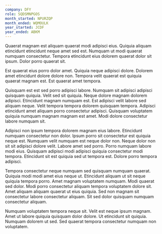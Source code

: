 ```yaml
---
company: DFY
role: SQDSMNPGOS
month_started: NPURZQP
month_ended: WQMOULK
year_started: JCDF
year_ended: ABKM
---
```


Quaerat magnam est aliquam quaerat modi adipisci eius. Quiquia aliquam etincidunt etincidunt neque amet sed est. Numquam ut modi quaerat numquam consectetur. Tempora etincidunt eius dolorem quaerat dolor sit ipsum. Dolor porro quaerat sit.

Est quaerat eius porro dolor amet. Quiquia neque adipisci dolore. Dolorem amet etincidunt dolore dolore non. Tempora velit quaerat est quiquia quaerat magnam est. Est quaerat amet tempora.

Quisquam est est sed porro adipisci labore. Numquam sit adipisci adipisci quisquam quiquia. Velit sed sit quiquia. Neque dolore magnam dolorem adipisci. Etincidunt magnam numquam est. Est adipisci velit labore sed aliquam neque. Velit tempora tempora dolorem quisquam tempora. Adipisci etincidunt amet aliquam porro consectetur adipisci. Quisquam voluptatem quiquia numquam magnam magnam est amet. Modi dolore consectetur labore numquam sit.

Adipisci non ipsum tempora dolorem magnam eius labore. Etincidunt numquam consectetur non dolor. Ipsum porro sit consectetur est quiquia neque est. Numquam velit numquam est neque dolor non. Neque dolor non sit sit adipisci dolore velit. Labore amet sed porro. Porro numquam labore modi eius. Quisquam adipisci modi adipisci quiquia consectetur modi tempora. Etincidunt sit est quiquia sed ut tempora est. Dolore porro tempora adipisci.

Tempora consectetur neque numquam sed quisquam numquam quaerat. Quiquia modi modi amet eius neque ut. Etincidunt aliquam ut sit neque quiquia tempora porro. Amet magnam voluptatem numquam. Modi quaerat sed dolor. Modi porro consectetur aliquam tempora voluptatem dolore sit. Amet aliquam aliquam quaerat ut eius quiquia. Sed non magnam sit consectetur labore consectetur aliquam. Sit sed dolor quisquam numquam consectetur aliquam.

Numquam voluptatem tempora neque sit. Velit est neque ipsum magnam. Amet ut labore quiquia quisquam dolor dolore. Ut etincidunt sit quiquia. Numquam dolorem ut sed. Sed quaerat tempora consectetur numquam non voluptatem.
    